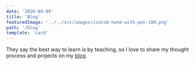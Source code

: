 ```yaml
---
date: '2020-04-09'
title: 'Blog'
featuredImage: '../../src/images/icons8-hand-with-pen-100.png'
path: '/blog'
template: 'card'
---
```


They say the best way to learn is by teaching, so I love to share my thought process and projects on my [blog][1].

[1]: /blog
